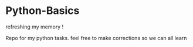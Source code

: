 # Python-Basics
refreshing my memory !

Repo for my python tasks. feel free to make corrections so we can all learn

